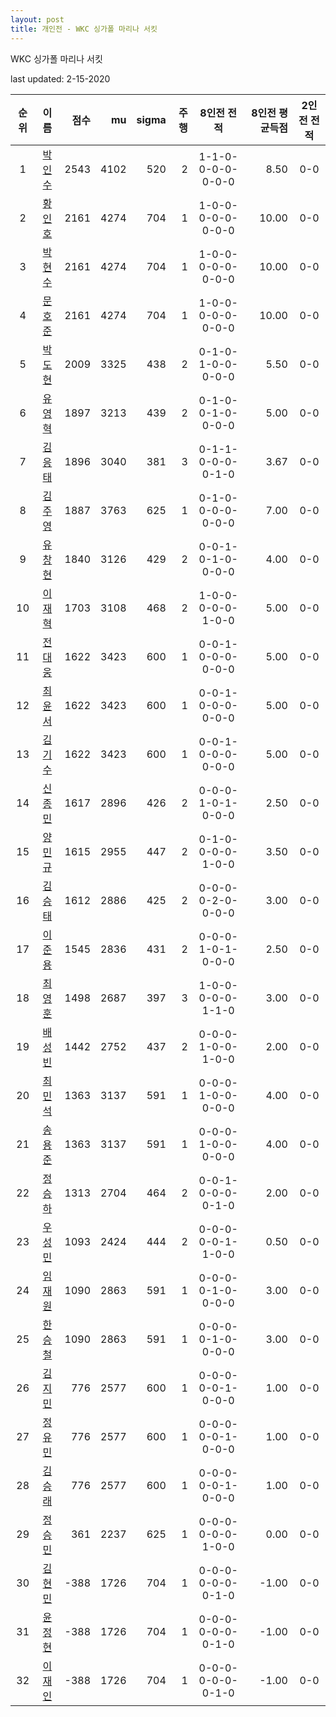 ```yaml
---
layout: post
title: 개인전 - WKC 싱가폴 마리나 서킷
---
```


WKC 싱가폴 마리나 서킷

last updated: 2-15-2020

| 순위 | 이름 | 점수 | mu | sigma | 주행 | 8인전 전적 | 8인전 평균득점 | 2인전 전적 |
|:---:|:---:|---:|---:|---:|---:|:---:|---:|:---:|
| 1 | [박인수](../bakinsu) | 2543 | 4102 | 520 | 2 | 1-1-0-0-0-0-0-0-0 | 8.50 | 0-0 |
| 2 | [황인호](../hwanginho) | 2161 | 4274 | 704 | 1 | 1-0-0-0-0-0-0-0-0 | 10.00 | 0-0 |
| 3 | [박현수](../bakhyeonsu) | 2161 | 4274 | 704 | 1 | 1-0-0-0-0-0-0-0-0 | 10.00 | 0-0 |
| 4 | [문호준](../munhojun) | 2161 | 4274 | 704 | 1 | 1-0-0-0-0-0-0-0-0 | 10.00 | 0-0 |
| 5 | [박도현](../bakdohyeon) | 2009 | 3325 | 438 | 2 | 0-1-0-1-0-0-0-0-0 | 5.50 | 0-0 |
| 6 | [유영혁](../yuyeonghyeok) | 1897 | 3213 | 439 | 2 | 0-1-0-0-1-0-0-0-0 | 5.00 | 0-0 |
| 7 | [김응태](../gimeungtae) | 1896 | 3040 | 381 | 3 | 0-1-1-0-0-0-0-1-0 | 3.67 | 0-0 |
| 8 | [김주영](../gimjuyeong) | 1887 | 3763 | 625 | 1 | 0-1-0-0-0-0-0-0-0 | 7.00 | 0-0 |
| 9 | [유창현](../yuchanghyeon) | 1840 | 3126 | 429 | 2 | 0-0-1-0-1-0-0-0-0 | 4.00 | 0-0 |
| 10 | [이재혁](../ijaehyeok) | 1703 | 3108 | 468 | 2 | 1-0-0-0-0-0-1-0-0 | 5.00 | 0-0 |
| 11 | [전대웅](../jeondaewoong) | 1622 | 3423 | 600 | 1 | 0-0-1-0-0-0-0-0-0 | 5.00 | 0-0 |
| 12 | [최윤서](../choiyunseo) | 1622 | 3423 | 600 | 1 | 0-0-1-0-0-0-0-0-0 | 5.00 | 0-0 |
| 13 | [김기수](../gimgisu) | 1622 | 3423 | 600 | 1 | 0-0-1-0-0-0-0-0-0 | 5.00 | 0-0 |
| 14 | [신종민](../shinjongmin) | 1617 | 2896 | 426 | 2 | 0-0-0-1-0-1-0-0-0 | 2.50 | 0-0 |
| 15 | [양민규](../yangmingyu) | 1615 | 2955 | 447 | 2 | 0-1-0-0-0-0-1-0-0 | 3.50 | 0-0 |
| 16 | [김승태](../gimseungtae) | 1612 | 2886 | 425 | 2 | 0-0-0-0-2-0-0-0-0 | 3.00 | 0-0 |
| 17 | [이준용](../ijunyong) | 1545 | 2836 | 431 | 2 | 0-0-0-1-0-1-0-0-0 | 2.50 | 0-0 |
| 18 | [최영훈](../choiyeonghun) | 1498 | 2687 | 397 | 3 | 1-0-0-0-0-0-1-1-0 | 3.00 | 0-0 |
| 19 | [배성빈](../baeseongbin) | 1442 | 2752 | 437 | 2 | 0-0-0-1-0-0-1-0-0 | 2.00 | 0-0 |
| 20 | [최민석](../choiminseok) | 1363 | 3137 | 591 | 1 | 0-0-0-1-0-0-0-0-0 | 4.00 | 0-0 |
| 21 | [송용준](../songyongjun) | 1363 | 3137 | 591 | 1 | 0-0-0-1-0-0-0-0-0 | 4.00 | 0-0 |
| 22 | [정승하](../jeongseungha) | 1313 | 2704 | 464 | 2 | 0-0-1-0-0-0-0-1-0 | 2.00 | 0-0 |
| 23 | [우성민](../useongmin) | 1093 | 2424 | 444 | 2 | 0-0-0-0-0-1-1-0-0 | 0.50 | 0-0 |
| 24 | [임재원](../imjaewon) | 1090 | 2863 | 591 | 1 | 0-0-0-0-1-0-0-0-0 | 3.00 | 0-0 |
| 25 | [한승철](../hanseungcheol) | 1090 | 2863 | 591 | 1 | 0-0-0-0-1-0-0-0-0 | 3.00 | 0-0 |
| 26 | [김지민](../gimjimin) | 776 | 2577 | 600 | 1 | 0-0-0-0-0-1-0-0-0 | 1.00 | 0-0 |
| 27 | [정유민](../jeongyumin) | 776 | 2577 | 600 | 1 | 0-0-0-0-0-1-0-0-0 | 1.00 | 0-0 |
| 28 | [김승래](../gimseungrae) | 776 | 2577 | 600 | 1 | 0-0-0-0-0-1-0-0-0 | 1.00 | 0-0 |
| 29 | [정승민](../jeongseungmin) | 361 | 2237 | 625 | 1 | 0-0-0-0-0-0-1-0-0 | 0.00 | 0-0 |
| 30 | [김현민](../gimhyunmin) | -388 | 1726 | 704 | 1 | 0-0-0-0-0-0-0-1-0 | -1.00 | 0-0 |
| 31 | [윤정현](../yunjeonghyeon) | -388 | 1726 | 704 | 1 | 0-0-0-0-0-0-0-1-0 | -1.00 | 0-0 |
| 32 | [이재인](../ijaein) | -388 | 1726 | 704 | 1 | 0-0-0-0-0-0-0-1-0 | -1.00 | 0-0 |
